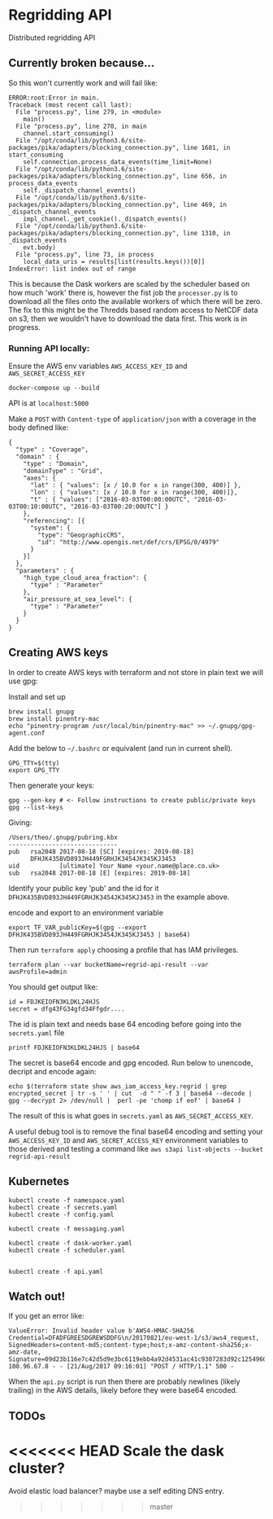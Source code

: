 # Regridding API
Distributed regridding API

## Currently broken because...

So this won't currently work and will fail like:
```
ERROR:root:Error in main.
Traceback (most recent call last):
  File "process.py", line 279, in <module>
    main()
  File "process.py", line 270, in main
    channel.start_consuming()
  File "/opt/conda/lib/python3.6/site-packages/pika/adapters/blocking_connection.py", line 1681, in start_consuming
    self.connection.process_data_events(time_limit=None)
  File "/opt/conda/lib/python3.6/site-packages/pika/adapters/blocking_connection.py", line 656, in process_data_events
    self._dispatch_channel_events()
  File "/opt/conda/lib/python3.6/site-packages/pika/adapters/blocking_connection.py", line 469, in _dispatch_channel_events
    impl_channel._get_cookie()._dispatch_events()
  File "/opt/conda/lib/python3.6/site-packages/pika/adapters/blocking_connection.py", line 1310, in _dispatch_events
    evt.body)
  File "process.py", line 73, in process
    local_data_uris = results[list(results.keys())[0]]
IndexError: list index out of range
```

This is because the Dask workers are scaled by the scheduler based on how much 'work' there is, however
the fist job the `processor.py` is to download all the files onto the available workers of which there will be zero. The fix to this might be the Thredds based random access to NetCDF data on s3, then we wouldn't have to download the data first. This work is in progress.


### Running API locally:

Ensure the AWS env variables `AWS_ACCESS_KEY_ID` and  `AWS_SECRET_ACCESS_KEY`

```
docker-compose up --build
```
API is at `localhost:5000`

Make a `POST` with `Content-type` of `application/json` with a coverage in the body defined like:

```
{
  "type" : "Coverage",
  "domain" : {
    "type" : "Domain",
    "domainType" : "Grid",
    "axes": {
      "lat" : { "values": [x / 10.0 for x in range(300, 400)] },
      "lon" : { "values": [x / 10.0 for x in range(300, 400)]},
      "t" : { "values": ["2016-03-03T00:00:00UTC", "2016-03-03T00:10:00UTC", "2016-03-03T00:20:00UTC"] }
    },
    "referencing": [{
      "system": {
        "type": "GeographicCRS",
        "id": "http://www.opengis.net/def/crs/EPSG/0/4979"
      }
    }]
  },
  "parameters" : {
    "high_type_cloud_area_fraction": {
      "type" : "Parameter"
    },
    "air_pressure_at_sea_level": {
      "type" : "Parameter"
    }
  }
}
```
## Creating AWS keys
In order to create AWS keys with terraform and not store in plain text we will use gpg:

Install and set up
```
brew install gnupg
brew install pinentry-mac
echo "pinentry-program /usr/local/bin/pinentry-mac" >> ~/.gnupg/gpg-agent.conf
```

Add the below to `~/.bashrc` or equivalent (and run in current shell).

```
GPG_TTY=$(tty)
export GPG_TTY 
```

Then generate your keys:
```
gpg --gen-key # <- Follow instructions to create public/private keys
gpg --list-keys
```

Giving:

```
/Users/theo/.gnupg/pubring.kbx
------------------------------
pub   rsa2048 2017-08-18 [SC] [expires: 2019-08-18]
      DFHJK435BVD893JH449FGRHJK3454JK345KJ3453
uid           [ultimate] Your Name <your.name@place.co.uk>
sub   rsa2048 2017-08-18 [E] [expires: 2019-08-18]

```

Identify your public key 'pub' and the id for it `DFHJK435BVD893JH449FGRHJK3454JK345KJ3453` in the example above.

encode and export to an environment variable
```
export TF_VAR_publicKey=$(gpg --export DFHJK435BVD893JH449FGRHJK3454JK345KJ3453 | base64)
```

Then run `terraform apply` choosing a profile that has IAM privileges.

```
terraform plan --var bucketName=regrid-api-result --var awsProfile=admin
```

You should get output like:

```
id = FDJKEIOFN3KLDKL24HJS
secret = dfg43FG34gfd34Ffgdr....
```

The id is plain text and needs base 64 encoding before going into the `secrets.yaml` file

```
printf FDJKEIOFN3KLDKL24HJS | base64
```

The secret is base64 encode and gpg encoded. Run below to unencode, decript and encode again:

```
echo $(terraform state show aws_iam_access_key.regrid | grep encrypted_secret | tr -s ' ' | cut  -d " " -f 3 | base64 --decode | gpg --decrypt 2> /dev/null |  perl -pe 'chomp if eof' | base64 )
```

The result of this is what goes in `secrets.yaml` as `AWS_SECRET_ACCESS_KEY`.

A useful debug tool is to remove the final base64 encoding and setting your `AWS_ACCESS_KEY_ID` and `AWS_SECRET_ACCESS_KEY` environment variables to those derived and testing a command like `aws s3api list-objects --bucket regrid-api-result`

## Kubernetes

```
kubectl create -f namespace.yaml
kubectl create -f secrets.yaml
kubectl create -f config.yaml

kubectl create -f messaging.yaml

kubectl create -f dask-worker.yaml
kubectl create -f scheduler.yaml


kubectl create -f api.yaml
```


## Watch out!

If you get an error like:


```
ValueError: Invalid header value b'AWS4-HMAC-SHA256 Credential=DFADFGREESDGREWSDDFG\n/20170821/eu-west-1/s3/aws4_request, SignedHeaders=content-md5;content-type;host;x-amz-content-sha256;x-amz-date, Signature=09d23b116e7c42d5d9e3bc6119ebb4a92d4531ac41c9307283d92c1254960d15'
100.96.67.8 - - [21/Aug/2017 09:16:01] "POST / HTTP/1.1" 500 -
```
When the `api.py` script is run then there are probably newlines (likely trailing) in the AWS details, likely before they were base64 encoded. 

## TODOs
<<<<<<< HEAD
Scale the dask cluster?
=======
Avoid elastic load balancer? maybe use a self editing DNS entry.
>>>>>>> master

